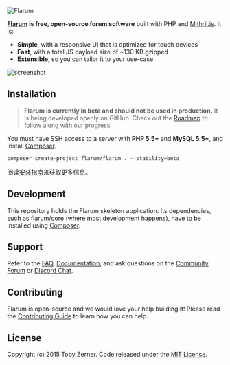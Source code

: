![Flarum](https://flarum.org/img/logo.png)

**[Flarum](https://flarum.org/) is free, open-source forum software** built with PHP and [Mithril.js](https://mithril.js.org/). It is:

* **Simple**, with a responsive UI that is optimized for touch devices
* **Fast**, with a total JS payload size of ~130 KB gzipped
* **Extensible**, so you can tailor it to your use-case

![screenshot](https://flarum.org/img/screenshot.png)

## Installation

> **Flarum is currently in beta and should not be used in production.** It is being developed openly on GitHub. Check out the [Roadmap](https://flarum.org/roadmap/) to follow along with our progress.

You must have SSH access to a server with **PHP 5.5+** and **MySQL 5.5+**, and install [Composer](https://getcomposer.org/).

```
composer create-project flarum/flarum . --stability=beta
```

阅读[安装指南](https://ltdsa.github.io/flarum/installation.html)来获取更多信息。

## Development

This repository holds the Flarum skeleton application.
Its dependencies, such as [flarum/core](https://github.com/flarum/core) (where most development happens), have to be installed using [Composer](https://getcomposer.org/).

## Support

Refer to the [FAQ](https://flarum.org/docs/faq/), [Documentation](https://flarum.org/docs/), and ask questions on the [Community Forum](https://discuss.flarum.org/) or [Discord Chat](https://flarum.org/discord/).

## Contributing

Flarum is open-source and we would love your help building it! Please read the [Contributing Guide](https://github.com/flarum/flarum/blob/master/CONTRIBUTING.md) to learn how you can help.

## License

Copyright (c) 2015 Toby Zerner. Code released under the [MIT License](https://github.com/flarum/flarum/blob/master/LICENSE).
